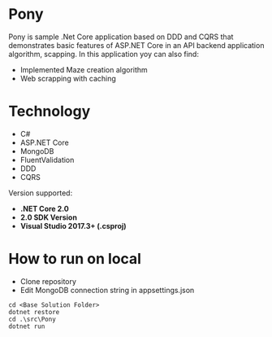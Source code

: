 # Pony
Pony is sample .Net Core application based on DDD and CQRS that demonstrates basic features of ASP.NET Core in an API backend application algorithm, scapping. 
In this application yoy can also find:
 - Implemented Maze creation algorithm
 - Web scrapping with caching
 
# Technology
- C#
- ASP.NET Core
- MongoDB
- FluentValidation
- DDD
- CQRS

Version supported:  
* **.NET Core 2.0**
* **2.0 SDK Version**
* **Visual Studio 2017.3+ (.csproj)**

# How to run on local

- Clone repository
- Edit MongoDB connection string in appsettings.json
```
cd <Base Solution Folder>
dotnet restore
cd .\src\Pony
dotnet run
```


